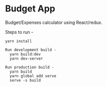 # Budget App

 Budget/Expenses calculator using React/redux.

Steps to run - 

    yarn install
    
    Run development build - 
      yarn build:dev
      yarn dev-server

    Run production build - 
      yarn build
      yarn global add serve
      serve -s build
